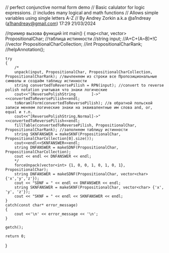 // perfect conjunctive normal form demo
// Basic calulator for logic expressions.
// includes many logical and math functions
// Allows simple variables using single letters A-Z
// By Andrey Zorkin a.k.a @a1ndreay (a1handreay@gmail.com) 17:29 21/03/2024

//пример вызова функций
int main()
{
    map<char, vector<bool>> PropositionalChar; //таблица истинности 
    //string input; //A+C+(A~B)*!C
    //vector<char> PropositionalCharCollection;
    //int PropositionalCharRank;
    //helpAnnotation();

    try
    {
        /*
        unpack(input, PropositionalChar, PropositionalCharCollection, PropositionalCharRank); //вычленяем из строки все Пропозициональные символы и создаём таблицу истинности
        string convertedToReversePilish = RPN(input); //convert to reverse polish notation учитывая что знаки логические
        cout<<"[ReversePolishString       ]->"<<convertedToReversePilish<<endl;
        toNoramlForm(convertedToReversePilish); //в обратной польской записи меняем логические знаки на эквивалентные им слова and, or, equal и т.п.
        cout<<"[ReversePolishString.Normal]->"<<convertedToReversePilish<<endl;
        fillTable(convertedToReversePilish, PropositionalChar, PropositionalCharRank); //заполняем таблицу истинности
        string SKNFANSWER = makeSKNF(PropositionalChar, PropositionalCharCollection[0].size());
        cout<<endl<<SKNFANSWER<<endl;
        string DNFANSWER = makeSDNF(PropositionalChar, PropositionalCharCollection);
        cout << endl << DNFANSWER << endl;
        */
        forceUnpack(vector<int> {1, 0, 0, 1, 0, 1, 0, 1}, PropositionalChar);
        string DNFANSWER = makeSDNF(PropositionalChar, vector<char> {'x','y','z'});
        cout << "SDNF = " << endl << DNFANSWER << endl;
        string SKNFANSWER = makeSKNF(PropositionalChar, vector<char> {'x', 'y', 'z'});
        cout << "SKNF = " << endl << SKNFANSWER << endl;
    }
    catch(const char* error_message)
    {
        cout <<'\n' << error_message << '\n';
    }

    getch();
    
    return 0;
}

